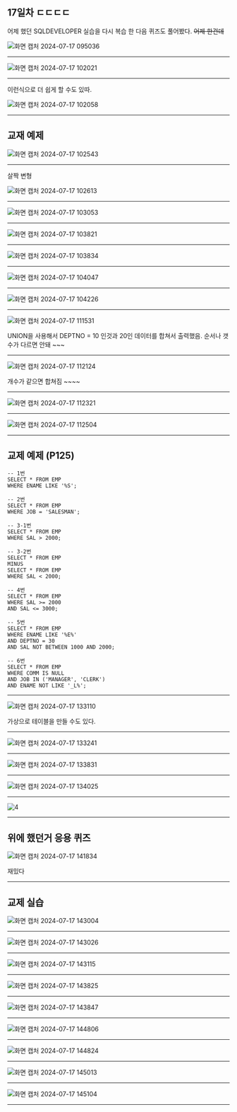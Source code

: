 ## 17일차 ㄷㄷㄷㄷ

어제 했던 SQLDEVELOPER 실습을 다시 복습 한 다음
퀴즈도 풀어봤다. ~~어제 한건데~~

![화면 캡처 2024-07-17 095036](https://github.com/user-attachments/assets/f57b4ba3-b26d-4d78-b868-1e04d4db3d12)

***

![화면 캡처 2024-07-17 102021](https://github.com/user-attachments/assets/77019943-8241-4ff4-9357-8f37097a1360)

***
이런식으로 더 쉽게 할 수도 있따.


![화면 캡처 2024-07-17 102058](https://github.com/user-attachments/assets/013f83ef-f43a-42e0-a051-be2a2ab60d6e)

***

## 교재 예제
![화면 캡처 2024-07-17 102543](https://github.com/user-attachments/assets/5be0d86e-b61b-4d3c-b477-8565f9f429da)
***

살짝 변형


![화면 캡처 2024-07-17 102613](https://github.com/user-attachments/assets/67968c28-0e2e-47d7-9cba-05e1b7c0c93a)
***

![화면 캡처 2024-07-17 103053](https://github.com/user-attachments/assets/5160f5a9-f484-42ee-a997-fa5630f67d7d)
***
![화면 캡처 2024-07-17 103821](https://github.com/user-attachments/assets/ae61c8ff-de87-4522-bfda-7ba1de1ec414)
***
![화면 캡처 2024-07-17 103834](https://github.com/user-attachments/assets/d6f63eaa-3507-43f0-ae24-95dfad908395)
***
![화면 캡처 2024-07-17 104047](https://github.com/user-attachments/assets/d0e3f754-fe92-4644-9720-7aa052fa189e)
***
![화면 캡처 2024-07-17 104226](https://github.com/user-attachments/assets/0d862964-2cc4-4f33-a760-c1b4269c928f)
***
![화면 캡처 2024-07-17 111531](https://github.com/user-attachments/assets/717a70c3-3d0a-4079-99d1-abd8fe5c68aa)



UNION을 사용해서 DEPTNO = 10 인것과 20인 데이터를 합쳐서 출력했음. 순서나 갯수가 다르면 안돼 ~~~
***
![화면 캡처 2024-07-17 112124](https://github.com/user-attachments/assets/8064f922-f93f-40e8-9c26-157998649511)



개수가 같으면 합쳐짐 ~~~~
***

![화면 캡처 2024-07-17 112321](https://github.com/user-attachments/assets/4dd783f2-badd-4601-952b-63a4cb2c10e3)
***

![화면 캡처 2024-07-17 112504](https://github.com/user-attachments/assets/aff5fb20-1c5d-425b-b318-092f11bcca56)
***

## 교제 예제 (P125)
```
-- 1번
SELECT * FROM EMP
WHERE ENAME LIKE '%S';

-- 2번
SELECT * FROM EMP
WHERE JOB = 'SALESMAN';

-- 3-1번
SELECT * FROM EMP
WHERE SAL > 2000;

-- 3-2번
SELECT * FROM EMP
MINUS
SELECT * FROM EMP
WHERE SAL < 2000;

-- 4번
SELECT * FROM EMP
WHERE SAL >= 2000
AND SAL <= 3000;

-- 5번
SELECT * FROM EMP
WHERE ENAME LIKE '%E%'
AND DEPTNO = 30
AND SAL NOT BETWEEN 1000 AND 2000;

-- 6번
SELECT * FROM EMP
WHERE COMM IS NULL
AND JOB IN ('MANAGER', 'CLERK')
AND ENAME NOT LIKE '_L%';
```
***
![화면 캡처 2024-07-17 133110](https://github.com/user-attachments/assets/527db286-a575-45ff-b351-d65e6c6431ed)



가상으로 테이블을 만들 수도 있다.
***

![화면 캡처 2024-07-17 133241](https://github.com/user-attachments/assets/92afe95a-961a-44f5-a2db-49b49649d2bd)

***
![화면 캡처 2024-07-17 133831](https://github.com/user-attachments/assets/ceb2f40e-e145-4230-b89f-7fb9d960c450)
***
![화면 캡처 2024-07-17 134025](https://github.com/user-attachments/assets/5a82d21c-3d8f-456c-92e6-e4521e76693b)
***
![4](https://github.com/user-attachments/assets/f3e59260-638a-4949-bad7-e2c16e9a5fec)
***

## 위에 했던거 응용 퀴즈

![화면 캡처 2024-07-17 141834](https://github.com/user-attachments/assets/1313ccc4-b231-4cca-8955-445e396c2e06)



재밌다
***
## 교제 실습
![화면 캡처 2024-07-17 143004](https://github.com/user-attachments/assets/3d1ab072-92fd-466c-9154-772fde1d9a18)
***
![화면 캡처 2024-07-17 143026](https://github.com/user-attachments/assets/171a7006-26a6-4686-babf-b0b027ca61d7)
***
![화면 캡처 2024-07-17 143115](https://github.com/user-attachments/assets/2faf1216-9f18-4192-b263-2b5dba9840c9)
***
![화면 캡처 2024-07-17 143825](https://github.com/user-attachments/assets/6127ffd5-b320-4df9-95ac-02f04abffc35)
***
![화면 캡처 2024-07-17 143847](https://github.com/user-attachments/assets/91350eaf-a082-42b4-957b-05f65128269a)
***
![화면 캡처 2024-07-17 144806](https://github.com/user-attachments/assets/80f72be7-291f-4b79-a02a-707ffe8a7c88)
***
![화면 캡처 2024-07-17 144824](https://github.com/user-attachments/assets/570656b9-a13c-4a28-8673-0b1083507b46)
***
![화면 캡처 2024-07-17 145013](https://github.com/user-attachments/assets/efc2aab6-83b3-438d-b4ef-40be51203684)
***
![화면 캡처 2024-07-17 145104](https://github.com/user-attachments/assets/12f7bd07-09c5-46af-bbbf-2849632d8d5d)
***





